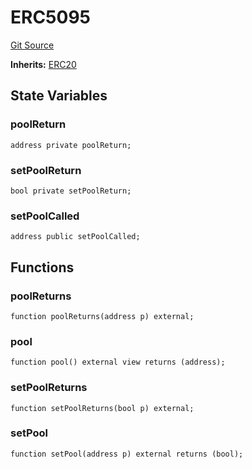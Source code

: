 # ERC5095
[Git Source](https://github.com/Swivel-Finance/illuminate/blob/756f41d3de7041d0b83523598284cee2b14c535e/src/mocks/ERC5095.sol)

**Inherits:**
[ERC20](/src/mocks/ERC20.sol/contract.ERC20.md)


## State Variables
### poolReturn

```solidity
address private poolReturn;
```


### setPoolReturn

```solidity
bool private setPoolReturn;
```


### setPoolCalled

```solidity
address public setPoolCalled;
```


## Functions
### poolReturns


```solidity
function poolReturns(address p) external;
```

### pool


```solidity
function pool() external view returns (address);
```

### setPoolReturns


```solidity
function setPoolReturns(bool p) external;
```

### setPool


```solidity
function setPool(address p) external returns (bool);
```

